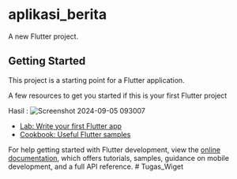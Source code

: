 # aplikasi_berita

A new Flutter project.

## Getting Started

This project is a starting point for a Flutter application.

A few resources to get you started if this is your first Flutter project

Hasil :
![Screenshot 2024-09-05 093007](https://github.com/user-attachments/assets/cc44c0b4-bf8c-4b0f-8d46-5c94b282f297)

- [Lab: Write your first Flutter app](https://docs.flutter.dev/get-started/codelab)
- [Cookbook: Useful Flutter samples](https://docs.flutter.dev/cookbook)


For help getting started with Flutter development, view the
[online documentation](https://docs.flutter.dev/), which offers tutorials,
samples, guidance on mobile development, and a full API reference.
#   T u g a s _ W i g e t 
 
 

